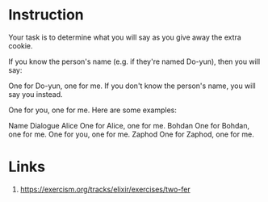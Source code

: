 # Instruction
Your task is to determine what you will say as you give away the extra cookie.

If you know the person's name (e.g. if they're named Do-yun), then you will say:

One for Do-yun, one for me.
If you don't know the person's name, you will say you instead.

One for you, one for me.
Here are some examples:

Name	Dialogue
Alice	One for Alice, one for me.
Bohdan	One for Bohdan, one for me.
One for you, one for me.
Zaphod	One for Zaphod, one for me.

# Links
1. https://exercism.org/tracks/elixir/exercises/two-fer